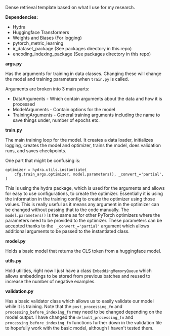 Dense retrieval template based on what I use for my research.

**Dependencies:** 
 - Hydra
 - Huggingface Transformers
 - Weights and Biases (For logging)
 - pytorch_metric_learning
 - ir_dataset_package (See packages directory in this repo)
 - encoding_indexing_package  (See packages directory in this repo)

**args.py**

Has the arguments for training in data classes. Changing these will change the model and training parameters when `train.py` is called.

Arguments are broken into 3 main parts:

 - DataArguments - Which contain arguments about the data and how it is processed
 - ModelArguments - Contain options for the model
 - TrainingArguments - General training arguments including the name to save things under, number of epochs etc.


**train.py**

The main training loop for the model. It creates a data loader, initializes logging, creates the model and optimizer, trains the model, does validation runs, and saves checkpoints.

One part that might be confusing is:

    optimizer = hydra.utils.instantiate(
	    cfg.train_args.optimizer, model.parameters(), _convert_='partial',
    )
This is using the hydra package, which is used for the arguments and allows for easy to use configurations, to create the optimizer. Essentially it is using the information in the training config to create the optimizer using those values. This is really useful as it means any argument in the optimizer can be changed without passing that to the code manually. The `model.parameters()` is the same as for other PyTorch optimizers where the parameters need to be provided to the optimizer. These parameters can be accepted thanks to the ` _convert_='partial'` argument which allows additional arguments to be passed to the instantiated class.


**model.py**

Holds a basic model that returns the CLS token from a huggingface model.


**utils.py**

Hold utilities, right now I just have a class `EmbeddingMemoryQueue` which allows embeddings to be stored from previous batches and reused to increase the number of negative examples.


**validation.py**

Has a basic validator class which allows us to easily validate our model while it is training. Note that the `post_processing_fn` and `processing_before_indexing_fn` may need to be changed depending on the model output. I have changed the `default_processing_fn` and `processing_before_indexing_fn` functions further down in the validation file to hopefully work with the basic model, although I haven't tested them.


